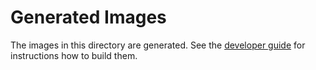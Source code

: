 # Generated Images

The images in this directory are generated. See the [developer guide](../../developer_guide/developer_guide.md#generate-uml-images-from-uml-diagrams) for instructions how to build them.